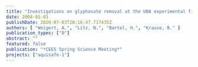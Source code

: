 ```yaml
---
title: "Investigations on glyphosate removal at the UBA experimental field site."
date: 2008-01-01
publishDate: 2020-07-03T20:16:47.717435Z
authors: [ "Weigert, A.", "Litz, N.", "Bartel, H.", "Krause, B." ]
publication_types: ["0"]
abstract: ""
featured: false
publication: "*CEES Spring Science Meeting*"
projects: ["aquisafe-1"]
---
```


